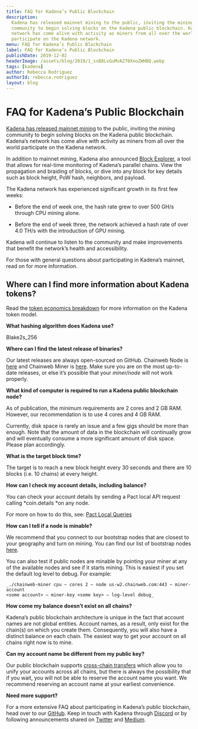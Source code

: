```yaml
---
title: FAQ for Kadena’s Public Blockchain
description:
  Kadena has released mainnet mining to the public, inviting the mining
  community to begin solving blocks on the Kadena public blockchain. Kadena’s
  network has come alive with activity as miners from all over the world
  participate on the Kadena network.
menu: FAQ for Kadena’s Public Blockchain
label: FAQ for Kadena’s Public Blockchain
publishDate: 2019-12-02
headerImage: /assets/blog/2019/1_ssB8LvGuMvA270XnoZWHBQ.webp
tags: [kadena]
author: Rebecca Rodriguez
authorId: rebecca.rodriguez
layout: blog
---
```


# FAQ for Kadena’s Public Blockchain

[Kadena has released mainnet mining](https://medium.com/kadena-io/kadena-releases-mainnet-mining-and-announces-token-sale-e4a8866da56)
to the public, inviting the mining community to begin solving blocks on the
Kadena public blockchain. Kadena’s network has come alive with activity as
miners from all over the world participate on the Kadena network.

In addition to mainnet mining, Kadena also announced
[Block Explorer](https://explorer.chainweb.com/), a tool that allows for
real-time monitoring of Kadena’s parallel chains. View the propagation and
braiding of blocks, or dive into any block for key details such as block height,
PoW hash, neighbors, and payload.

The Kadena network has experienced significant growth in its first few weeks:

- Before the end of week one, the hash rate grew to over 500 GH/s through CPU
  mining alone.

- Before the end of week three, the network achieved a hash rate of over 4.0
  TH/s with the introduction of GPU mining.

Kadena will continue to listen to the community and make improvements that
benefit the network’s health and accessibility.

For those with general questions about participating in Kadena’s mainnet, read
on for more information.

## Where can I find more information about Kadena tokens?

Read the
[token economics breakdown](https://medium.com/kadena-io/the-kadena-token-economic-model-8090d7545eef)
for more information on the Kadena token model.

**What hashing algorithm does Kadena use?**

Blake2s_256

**Where can I find the latest release of binaries?**

Our latest releases are always open-sourced on GitHub. Chainweb Node is
[here](https://github.com/kadena-io/chainweb-node/releases) and Chainweb Miner
is [here](https://github.com/kadena-io/chainweb-miner/releases). Make sure you
are on the most up-to-date releases, or else it’s possible that your
_miner/node_ will not work properly.

**What kind of computer is required to run a Kadena public blockchain node?**

As of publication, the minimum requirements are 2 cores and 2 GB RAM. However,
our recommendation is to use 4 cores and 4 GB RAM.

Currently, disk space is rarely an issue and a few gigs should be more than
enough. Note that the amount of data in the blockchain will continually grow and
will eventually consume a more significant amount of disk space. Please plan
accordingly.

**What is the target block time?**

The target is to reach a new block height every 30 seconds and there are 10
blocks (i.e. 10 chains) at every height.

**How can I check my account details, including balance?**

You can check your account details by sending a Pact local API request calling
*coin.details *on any node.

For more on how to do this, see:
[Pact Local Queries](https://github.com/kadena-io/chainweb-node/wiki/Pact-Local-Queries)

**How can I tell if a node is minable?**

We recommend that you connect to our bootstrap nodes that are closest to your
geography and turn on mining. You can find our list of bootstrap nodes
[here](https://github.com/kadena-io/chainweb-node/wiki).

You can also test if public nodes are minable by pointing your miner at any of
the available nodes and see if it starts mining. This is easiest if you set the
default log level to debug. For example:

```shell
_./chainweb-miner cpu — cores 2 — node us-w2.chainweb.com:443 — miner-account
<some account> — miner-key <some key> — log-level debug_
```

**How come my balance doesn’t exist on all chains?**

Kadena’s public blockchain architecture is unique in the fact that account names
are not global entities. Account names, as a result, only exist for the chain(s)
on which you create them. Consequently, you will also have a distinct balance on
each chain. The easiest way to get your account on all chains right now is to
mine.

**Can my account name be different from my public key?**

Our public blockchain supports
[cross-chain transfers](https://github.com/kadena-io/chainweb-node/blob/5ba732d8d003d00afb68053bab6b2f549d6157bc/pact/coin-contract/coin.pact#L408)
which allow you to unify your accounts across all chains, but there is always
the possibility that if you wait, you will not be able to reserve the account
name you want. We recommend reserving an account name at your earliest
convenience.

**Need more support?**

For a more extensive FAQ about participating in Kadena’s public blockchain, head
over to our
[GitHub](https://github.com/kadena-io/chainweb-node/wiki/Chainweb-FAQ). Keep in
touch with Kadena through
[Discord](https://discordapp.com/invite/bsUcWmX?utm_source=tropyc) or by
following announcements shared on [Twitter](https://twitter.com/kadena_io) and
[Medium](https://medium.com/kadena-io).
